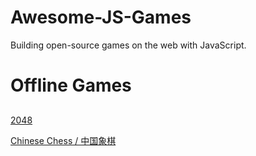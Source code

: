 # Awesome-JS-Games
Building open-source games on the web with JavaScript.

# Offline Games

## 

[2048](https://github.com/gabrielecirulli/2048)

[Chinese Chess / 中国象棋](https://github.com/itlwei/Chess)
